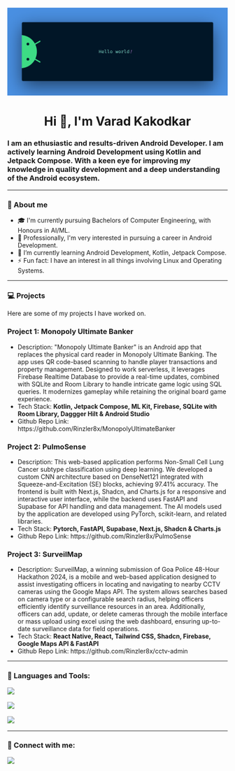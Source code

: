 ![Masterhead](https://github.com/Rinzler8x/Rinzler8x/blob/main/banner.png)
<h1 align="center">Hi 👋, I'm Varad Kakodkar</h1>
<h3>I am an ethusiastic and results-driven Android Developer. I am actively learning Android Development using Kotlin and Jetpack Compose. With a keen eye for improving my knowledge in quality development and a deep understanding of the Android ecosystem.</h3>
<hr>
<h3>🚀 About me</h3>
<ul>
  <li>🎓 I'm currently pursuing Bachelors of Computer Engineering, with Honours in AI/ML.</li>
  <li>💼 Professionally, I'm very interested in pursuing a career in Android Development.</li>
  <li>🌱 I’m currently learning Android Development, Kotlin, Jetpack Compose.</li>
  <li>⚡ Fun fact: I have an interest in all things involving Linux and Operating Systems.</li>
</ul>
<hr>
<h3 align="left">💻 Projects</h3>
<p>Here are some of my projects I have worked on.</p>
<h3 align="left">Project 1: Monopoly Ultimate Banker</h3>
<ul>
  <li>Description: "Monopoly Ultimate Banker" is an Android app that replaces the physical card reader in Monopoly Ultimate Banking. The app uses QR code-based scanning to handle player transactions and property management. Designed to work serverless, it leverages Firebase Realtime Database to provide a real-time updates, combined with SQLite and Room Library to handle intricate game logic using SQL queries. It modernizes gameplay while retaining the original board game experience.</li>
  <li>Tech Stack: <b>Kotlin, Jetpack Compose, ML Kit, Firebase, SQLite with Room Library, Daggger Hilt & Android Studio</b></li>
  <li>Github Repo Link: https://github.com/Rinzler8x/MonopolyUltimateBanker</li>
</ul>
<h3 align="left">Project 2: PulmoSense</h3>
<ul>
  <li>Description: This web-based application performs Non-Small Cell Lung Cancer subtype classification using deep learning. We developed a custom CNN architecture based on DenseNet121 integrated with Squeeze-and-Excitation (SE) blocks, achieving 97.41% accuracy. The frontend is built with Next.js, Shadcn, and Charts.js for a responsive and interactive user interface, while the backend uses FastAPI and Supabase for API handling and data management. The AI models used by the application are developed using PyTorch, scikit-learn, and related libraries.</li>
  <li>Tech Stack: <b>Pytorch, FastAPI, Supabase, Next.js, Shadcn & Charts.js</b></li>
  <li>Github Repo Link: https://github.com/Rinzler8x/PulmoSense</li>
</ul>
<h3 align="left">Project 3: SurveilMap</h3>
<ul>
  <li>Description: SurveilMap, a winning submission of Goa Police 48-Hour Hackathon 2024, is a mobile and web-based application designed to assist investigating officers in locating and navigating to nearby CCTV cameras using the Google Maps API. The system allows searches based on camera type or a configurable search radius, helping officers efficiently identify surveillance resources in an area. Additionally, officers can add, update, or delete cameras through the mobile interface or mass upload using excel using the web dashboard, ensuring up-to-date surveillance data for field operations.</li>
  <li>Tech Stack: <b>React Native, React, Tailwind CSS, Shadcn, Firebase, Google Maps API & FastAPI</b></li>
  <li>Github Repo Link: https://github.com/Rinzler8x/cctv-admin</li>
</ul>

<p align="left"></a>
</p>
<hr>
<h3 align="left">🔧 Languages and Tools:</h3>
<p align="left">
  <a href="https://skillicons.dev">
    <img src="https://skillicons.dev/icons?i=kotlin,androidstudio,java,linux,bash,git" />
  </a>
</p>
<p align="left">
  <a href="https://skillicons.dev">
    <img src="https://skillicons.dev/icons?i=py,pytorch,fastapi,react,tailwind,vite" />
  </a>
</p>
<p align="left">
  <a href="https://skillicons.dev">
    <img src="https://skillicons.dev/icons?i=c,cpp,sqlite,firebase,vscode,docker" />
  </a>
</p>
<hr>
<h3 align="left">🔗 Connect with me:</h3>
<p align="left">
  <a href="https://skillicons.dev">
    <a href="https://www.linkedin.com/in/varad-kakodkar-1077b7221/" target="blank"><img src="https://skillicons.dev/icons?i=linkedin" /></a>
  </a>
</p>
